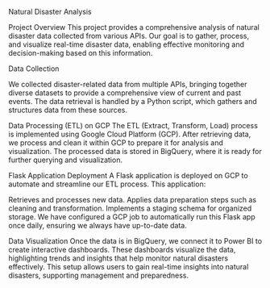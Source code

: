 Natural Disaster Analysis

Project Overview
This project provides a comprehensive analysis of natural disaster data collected from various APIs. Our goal is to gather, process, and visualize real-time disaster data, enabling effective monitoring and decision-making based on this information.

Data Collection

We collected disaster-related data from multiple APIs, bringing together diverse datasets to provide a comprehensive view of current and past events. The data retrieval is handled by a Python script, which gathers and structures data from these sources.

Data Processing (ETL) on GCP
The ETL (Extract, Transform, Load) process is implemented using Google Cloud Platform (GCP). After retrieving data, we process and clean it within GCP to prepare it for analysis and visualization. The processed data is stored in BigQuery, where it is ready for further querying and visualization.

Flask Application Deployment
A Flask application is deployed on GCP to automate and streamline our ETL process. This application:

Retrieves and processes new data.
Applies data preparation steps such as cleaning and transformation.
Implements a staging schema for organized storage.
We have configured a GCP job to automatically run this Flask app once daily, ensuring we always have up-to-date data.

Data Visualization
Once the data is in BigQuery, we connect it to Power BI to create interactive dashboards. These dashboards visualize the data, highlighting trends and insights that help monitor natural disasters effectively. This setup allows users to gain real-time insights into natural disasters, supporting management and preparedness.

